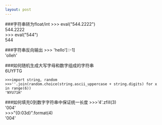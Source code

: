 ```yaml
---
layout: post
---
```

###字符串转为float/int
    >>> eval("544.2222")   
    544.2222  
    >>> eval("544")   
    544  

###字符串反向输出
    >>> 'hello'[::-1]  
    'olleh'  

###如何随机生成大写字母和数字组成的字符串  
    6UYFTG  

    >>>import string, random  
    >>>''.join(random.choice(string.ascii_uppercase + string.digits) for x in range(6))  
    'NYU71H'

###如何填充0到数字字符串中保证统一长度
    >>>'4'.zfill(3)  
    '004'  
    >>>"{0:03d}".format(4)  
    '004'  
